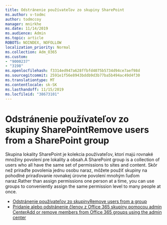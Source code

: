 ```yaml
---
title: Odstránenie používateľov zo skupiny SharePoint
ms.author: v-todmc
author: todmccoy
manager: mnirkhe
ms.date: 11/14/2019
ms.audience: Admin
ms.topic: article
ROBOTS: NOINDEX, NOFOLLOW
localization_priority: Normal
ms.collection: Adm_O365
ms.custom:
- "9000237"
- "3198"
ms.openlocfilehash: f3314ed947a628ffbfd4075b5734d94ce7aef98d
ms.sourcegitcommit: 2591e1f56e8943bddb9d3b77ba5b494ac49d4f30
ms.translationtype: MT
ms.contentlocale: sk-SK
ms.lasthandoff: 11/15/2019
ms.locfileid: "38673101"
---
```

# <a name="remove-users-from-a-sharepoint-group"></a><span data-ttu-id="c678a-102">Odstránenie používateľov zo skupiny SharePoint</span><span class="sxs-lookup"><span data-stu-id="c678a-102">Remove users from a SharePoint group</span></span>

<span data-ttu-id="c678a-103">Skupina lokality SharePoint je kolekcia používateľov, ktorí majú rovnaké množiny povolení pre lokality a obsah.</span><span class="sxs-lookup"><span data-stu-id="c678a-103">A SharePoint group is a collection of users who all have the same set of permissions to sites and content.</span></span> <span data-ttu-id="c678a-104">Skôr než priraďte povolenia jednu osobu naraz, môžete použiť skupiny na pohodlné priraďovanie rovnakej úrovne povolení mnohým ľuďom naraz.</span><span class="sxs-lookup"><span data-stu-id="c678a-104">Rather than assign permissions one person at a time, you can use groups to conveniently assign the same permission level to many people at once.</span></span>

- [<span data-ttu-id="c678a-105">Odstránenie používateľov zo skupiny</span><span class="sxs-lookup"><span data-stu-id="c678a-105">Remove users from a group</span></span>](https://docs.microsoft.com/sharepoint/customize-sharepoint-site-permissions#remove-users-from-a-group)
- [<span data-ttu-id="c678a-106">Pridanie alebo odstránenie členov z Office 365 skupiny pomocou admin Center</span><span class="sxs-lookup"><span data-stu-id="c678a-106">Add or remove members from Office 365 groups using the admin center</span></span>](https://docs.microsoft.com/office365/admin/create-groups/add-or-remove-members-from-groups?view=o365-worldwide)
